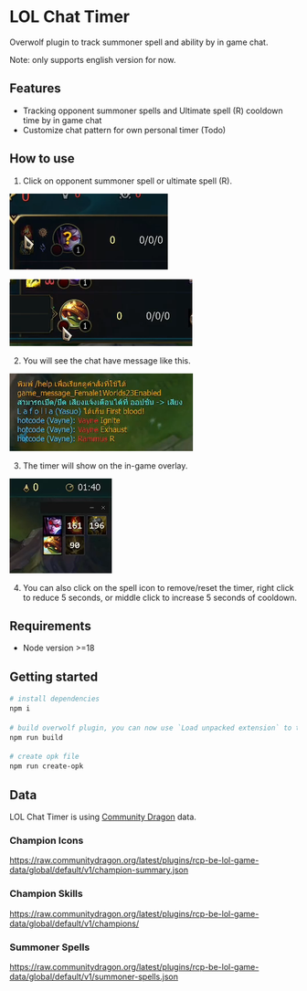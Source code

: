 # LOL Chat Timer

Overwolf plugin to track summoner spell and ability by in game chat.

Note: only supports english version for now.

## Features

- Tracking opponent summoner spells and Ultimate spell (R) cooldown time by in game chat
- Customize chat pattern for own personal timer (Todo)

## How to use

1. Click on opponent summoner spell or ultimate spell (R).

![guide1](/static/screenshots/guide1.png)

![guide4](/static/screenshots/guide4.png)

2. You will see the chat have message like this.

![guide5](/static/screenshots/guide5.png)

3. The timer will show on the in-game overlay.

![guide6](/static/screenshots/guide6.png)

4. You can also click on the spell icon to remove/reset the timer, right click to reduce 5 seconds, or middle click to increase 5 seconds of cooldown.

## Requirements

- Node version >=18

## Getting started

```sh
# install dependencies
npm i

# build overwolf plugin, you can now use `Load unpacked extension` to test the local plugin at `build`.
npm run build

# create opk file
npm run create-opk
```

## Data

LOL Chat Timer is using [Community Dragon](https://www.communitydragon.org/) data.

### Champion Icons

https://raw.communitydragon.org/latest/plugins/rcp-be-lol-game-data/global/default/v1/champion-summary.json

### Champion Skills

https://raw.communitydragon.org/latest/plugins/rcp-be-lol-game-data/global/default/v1/champions/

### Summoner Spells

https://raw.communitydragon.org/latest/plugins/rcp-be-lol-game-data/global/default/v1/summoner-spells.json

